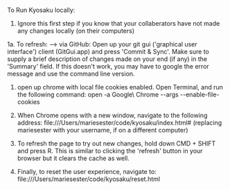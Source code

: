 To Run Kyosaku locally:

1. Ignore this first step if you know that your collaberators have not made any changes locally (on their computers)

1a. To refresh: --> via GitHub: Open up your git gui ('graphical user interface') client (GitGui.app) and press 'Commit & Sync'. Make sure to supply a brief description of changes made on your end (if any) in the 'Summary' field. If this doesn't work, you may have to google the error message and use the command line version. 

1. open up chrome with local file cookies enabled. Open Terminal, and run the following command: open -a Google\ Chrome --args --enable-file-cookies

2. When Chrome opens with a new window, navigate to the following address: file:///Users/mariesester/code/kyosaku/index.html#  (replacing mariesester with your username, if on a different computer)

3. To refresh the page to try out new changes, hold down CMD + SHIFT and press R. This is similar to clicking the 'refresh' button in your browser but it clears the cache as well.

4. Finally, to reset the user experience, navigate to: file:///Users/mariesester/code/kyosaku/reset.html



